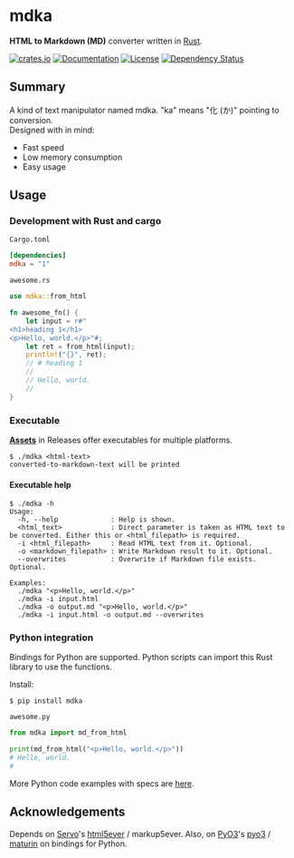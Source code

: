 # mdka
**HTML to Markdown (MD)** converter written in [Rust](https://www.rust-lang.org/).

[![crates.io](https://img.shields.io/crates/v/mdka?label=latest)](https://crates.io/crates/mdka)
[![Documentation](https://docs.rs/mdka/badge.svg?version=latest)](https://docs.rs/mdka/latest)
[![License](https://img.shields.io/github/license/nabbisen/mdka-rs)](https://github.com/nabbisen/mdka-rs/blob/main/LICENSE)
[![Dependency Status](https://deps.rs/crate/mdka/latest/status.svg)](https://deps.rs/crate/mdka/latest)

## Summary

A kind of text manipulator named mdka. "ka" means "化 (か)" pointing to conversion.    
Designed with in mind:

- Fast speed
- Low memory consumption
- Easy usage

## Usage

### Development with Rust and cargo

`Cargo.toml`

```toml
[dependencies]
mdka = "1"
```

`awesome.rs`

```rust
use mdka::from_html

fn awesome_fn() {
    let input = r#"
<h1>heading 1</h1>
<p>Hello, world.</p>"#;
    let ret = from_html(input);
    println!("{}", ret);
    // # heading 1
    // 
    // Hello, world.
    // 
}
```

### Executable

[**Assets**](https://github.com/nabbisen/mdka-rs/releases/latest) in Releases offer executables for multiple platforms.

```console
$ ./mdka <html-text>
converted-to-markdown-text will be printed
```

#### Executable help

```console
$ ./mdka -h
Usage:
  -h, --help             : Help is shown.
  <html_text>            : Direct parameter is taken as HTML text to be converted. Either this or <html_filepath> is required.
  -i <html_filepath>     : Read HTML text from it. Optional.
  -o <markdown_filepath> : Write Markdown result to it. Optional.
  --overwrites           : Overwrite if Markdown file exists. Optional.

Examples:
  ./mdka "<p>Hello, world.</p>"
  ./mdka -i input.html
  ./mdka -o output.md "<p>Hello, world.</p>"
  ./mdka -i input.html -o output.md --overwrites
```

### Python integration

Bindings for Python are supported. Python scripts can import this Rust library to use the functions.

Install:

```console
$ pip install mdka
```

`awesome.py`

```python
from mdka import md_from_html

print(md_from_html("<p>Hello, world.</p>"))
# Hello, world.
# 
```

More Python code examples with specs are [here](docs/BINDINGS_FOR_PYTHON.md).

## Acknowledgements

Depends on [Servo](https://servo.org/)'s [html5ever](https://github.com/servo/html5ever) / markup5ever.
Also, on [PyO3](https://github.com/PyO3)'s [pyo3](https://github.com/PyO3/pyo3) / [maturin](https://github.com/PyO3/maturin) on bindings for Python.
